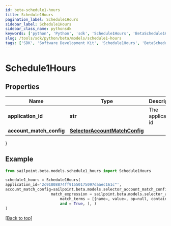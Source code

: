 ```yaml
---
id: beta-schedule1-hours
title: Schedule1Hours
pagination_label: Schedule1Hours
sidebar_label: Schedule1Hours
sidebar_class_name: pythonsdk
keywords: ['python', 'Python', 'sdk', 'Schedule1Hours', 'BetaSchedule1Hours'] 
slug: /tools/sdk/python/beta/models/schedule1-hours
tags: ['SDK', 'Software Development Kit', 'Schedule1Hours', 'BetaSchedule1Hours']
---
```


# Schedule1Hours


## Properties

Name | Type | Description | Notes
------------ | ------------- | ------------- | -------------
**application_id** | **str** | The application id | [optional] 
**account_match_config** | [**SelectorAccountMatchConfig**](selector-account-match-config) |  | [optional] 
}

## Example

```python
from sailpoint.beta.models.schedule1_hours import Schedule1Hours

schedule1_hours = Schedule1Hours(
application_id='2c91808874ff91550175097daaec161c"',
account_match_config=sailpoint.beta.models.selector_account_match_config.selector_accountMatchConfig(
                    match_expression = sailpoint.beta.models.selector_account_match_config_match_expression.selector_accountMatchConfig_matchExpression(
                        match_terms = [{name=, value=, op=null, container=true, and=false, children=[{name=businessCategory, value=Service, op=eq, container=false, and=false, children=null}]}], 
                        and = True, ), )
)

```
[[Back to top]](#) 

